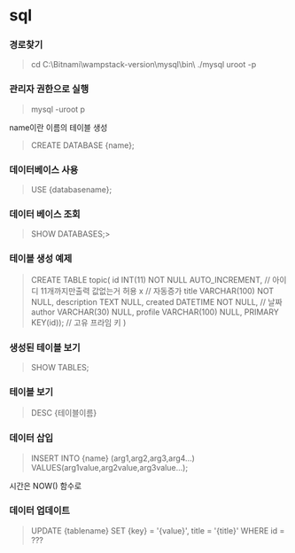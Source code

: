 # sql 

### 경로찾기

> cd C:\Bitnami\wampstack-version\mysql\bin\ ./mysql uroot -p

### 관리자 권한으로 실행

> mysql -uroot p 

name이란 이름의 테이블 생성 
> CREATE DATABASE {name};

### 데이터베이스 사용

> USE {databasename};

### 데이터 베이스 조회

> SHOW DATABASES;>

### 테이블 생성 예제

> CREATE TABLE topic(
> 	id INT(11) NOT NULL AUTO_INCREMENT,	// 아이디 11개까지만출력 값없는거 허용 x
> 									// 자동증가
> 	title VARCHAR(100) NOT NULL,
> 	description TEXT NULL,
> 	created DATETIME NOT NULL,			// 날짜
> 	author VARCHAR(30) NULL,
> 	profile VARCHAR(100) NULL,
> 	PRIMARY KEY(id));			// 고유 프라임 키
> )

### 생성된 테이블 보기

> SHOW TABLES;

### 테이블 보기

> DESC {테이블이름} 

### 데이터 삽입

> INSERT INTO {name} (arg1,arg2,arg3,arg4...) VALUES(arg1value,arg2value,arg3value...);

시간은 NOW() 함수로

### 데이터 업데이트

> UPDATE {tablename} SET {key} = '{value}', title = '{title}' WHERE id = ???

